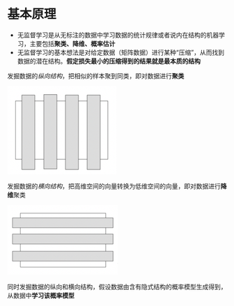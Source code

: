 # 基本原理

- 无监督学习是从无标注的数据中学习数据的统计规律或者说内在结构的机器学习，主要包括**聚类、降维、概率估计**
- 无监督学习的基本想法是对给定数据（矩阵数据）进行某种“压缩”，从而找到数据的潜在结构。**假定损失最小的压缩得到的结果就是最本质的结构**

发掘数据的*纵向结构*，把相似的样本聚到同类，即对数据进行**聚类**

![Cluster](../img/ML/Cluster.png)

发掘数据的*横向结构*，把高维空间的向量转换为低维空间的向量，即对数据进行**降维**聚类

![Dimensionalityreductioncluster](../img/ML/Dimensionalityreductioncluster.png)

同时发掘数据的纵向和横向结构，假设数据由含有隐式结构的概率模型生成得到，从数据中**学习该概率模型**

